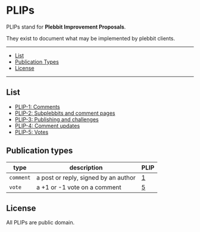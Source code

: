 # PLIPs

PLIPs stand for **Plebbit Improvement Proposals**.

They exist to document what may be implemented by plebbit clients.

---

- [List](#list)
- [Publication Types](#publication-types)
- [License](#license)

---

## List

- [PLIP-1: Comments](0001.md)
- [PLIP-2: Subplebbits and comment pages](0002.md)
- [PLIP-3: Publishing and challenges](0003.md)
- [PLIP-4: Comment updates](0004.md)
- [PLIP-5: Votes](0005.md)

## Publication types

| type      | description                                         | PLIP         |
| -------   | --------------------------------------------------- | ------------ |
| `comment` | a post or reply, signed by an author                | [1](0001.md) |
| `vote`    | a +1 or -1 vote on a comment                        | [5](0005.md) |

## License

All PLIPs are public domain.
